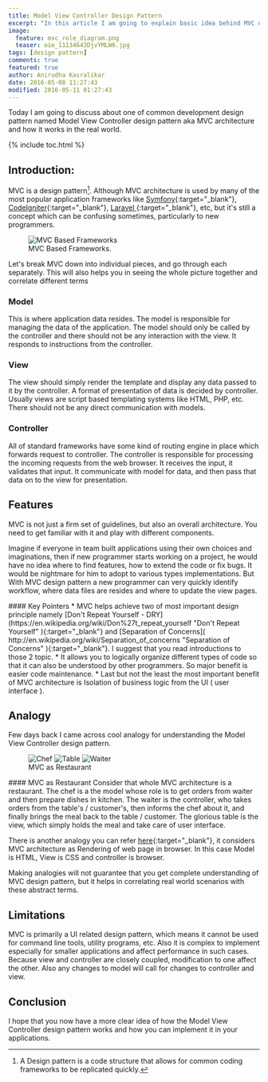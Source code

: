 ```yaml
---
title: Model View Controller Design Pattern
excerpt: "In this article I am going to explain basic idea behind MVC design pattern. My attempt to explain Model View Controller Design Pattern."
image: 
  feature: mvc_role_diagram.png
  teaser: oie_11134643DjvYMLW6.jpg
tags: [design pattern]
comments: true
featured: true
author: Anirudha Kasralikar
date: 2016-05-08 11:27:43
modified: 2016-05-11 01:27:43
---
```


Today I am going to discuss about one of common development design pattern named Model View Controller design pattern aka MVC architecture and how it works in the real world. 

{% include toc.html %}

## Introduction: 
 
MVC is a design pattern[^design_pattern]. Although MVC architecture is used by many of the most popular application frameworks like [Symfony](http://symfony.com/ "Symfony"){:target="_blank"}, [CodeIgniter](https://www.codeigniter.com/ "CodeIgniter"){:target="_blank"}, [Laravel ]( https://laravel.com/ "Laravel" ){:target="_blank"}, etc, but it's still a concept which can be confusing sometimes, particularly to new programmers. 

[^design_pattern]: A Design pattern is a code structure that allows for common coding frameworks to be replicated quickly.

<figure>
	<img src="{{ site.url }}/images/frameworks.jpg" alt="MVC Based Frameworks" />
	<figcaption>MVC Based Frameworks.</figcaption>
</figure> 
 
Let's break MVC down into individual pieces, and go through each separately. This will also helps you in seeing the whole picture together and correlate different terms 
 
### Model 
 
This is where application data resides. The model is responsible for managing the data of the application. The model should only be called by the controller and there should not be any interaction with the view. It responds to instructions from the controller. 
 
### View 
 
The view should simply render the template and display any data passed to it by the controller.  A format of presentation of data is decided by controller. Usually views are script based templating systems like HTML, PHP, etc. There should not be any direct communication with models. 
 
### Controller 
 
All of standard frameworks have some kind of routing engine in place which forwards request to controller.   The controller is responsible for processing the incoming requests from the web browser. It receives the input, it validates that input. It communicate with model for data, and then pass that data on to the view for presentation. 

## Features 

MVC is not just a firm set of guidelines, but also an overall architecture. You need to get familiar with it and play with different components.

Imagine if everyone in team built applications using their own choices and imaginations, then if new programmer starts working on a project, he would have no idea where to find features, how to extend the code or fix bugs. It would be nightmare for him to adopt to various types implementations. But With MVC design pattern a new programmer can very quickly identify workflow, where data files are resides and where to update the view pages.  

<div class="notice--success" markdown="1">
#### Key Pointers
* MVC helps achieve two of most important design principle namely [Don't Repeat Yourself - DRY](https://en.wikipedia.org/wiki/Don%27t_repeat_yourself "Don't Repeat Yourself" ){:target="_blank"}  and [Separation of Concerns]( http://en.wikipedia.org/wiki/Separation_of_concerns "Separation of Concerns" ){:target="_blank"}. I suggest that you read introductions to those 2 topic.
* It allows you to logically organize different types of code so that it can also be understood by other programmers. So major benefit is easier code maintenance.  
* Last but not the least the most important benefit of MVC architecture is Isolation of business logic from the UI ( user interface ).  
</div>

## Analogy 
 
Few days back I came across cool analogy for understanding the Model View Controller design pattern.  

<figure class="third">
  <img src="{{ site.url }}/images/th.jpg" alt="Chef">
  <img src="{{ site.url }}/images/Tisch-lineart.png" alt="Table">
  <img src="{{ site.url }}/images/waiter.gif" alt="Waiter">
  <figcaption>MVC as Restaurant</figcaption>
</figure>

<div class="notice" markdown="1">
#### MVC as Restaurant
Consider that whole MVC architecture is a restaurant. The chef is a the model whose role is to get orders from waiter and then prepare dishes in kitchen.  The waiter is the controller, who takes orders from the table's / customer's, then informs the chef about it, and finally brings the meal back to the table / customer.  The glorious table is the view, which simply holds the meal and take care of user interface. 
</div>

There is another analogy you can refer [here](http://blog.codinghorror.com/understanding-model-view-controller/ "understanding-model-view-controller"){:target="_blank"}, it considers MVC architecture  as Rendering of web page in browser. In this case Model is HTML, View is CSS and controller is browser.  

Making analogies will not guarantee that you get complete understanding of MVC  design pattern, but it helps in correlating real world scenarios with these abstract terms.

## Limitations 
 
MVC is primarily a UI related design pattern, which means it cannot be used for command line tools, utility programs, etc. Also it is complex to implement especially for smaller applications and affect performance in such cases. 
Because view and controller are closely coupled, modification to one affect the other. Also any changes to model will call for changes to controller and view. 

<!---
## Example 
 
I presume you have hands on experience with [PHP]( http://php.net/ "PHP" ){:target="_blank"} programming language and its echo system to understand examples given below.  
-->

## Conclusion 
I hope that you now have a more clear idea of how the Model View Controller design pattern works and how you can implement it in your applications. 
 
 
